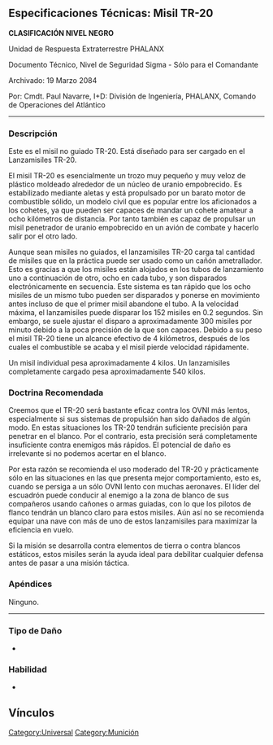 ## Especificaciones Técnicas: Misil TR-20

**CLASIFICACIÓN NIVEL NEGRO**

Unidad de Respuesta Extraterrestre PHALANX

Documento Técnico, Nivel de Seguridad Sigma - Sólo para el Comandante

Archivado: 19 Marzo 2084

Por: Cmdt. Paul Navarre, I+D: División de Ingeniería, PHALANX, Comando
de Operaciones del Atlántico

------------------------------------------------------------------------

### Descripción

Este es el misil no guiado TR-20. Está diseñado para ser cargado en el
Lanzamisiles TR-20.

El misil TR-20 es esencialmente un trozo muy pequeño y muy veloz de
plástico moldeado alrededor de un núcleo de uranio empobrecido. Es
estabilizado mediante aletas y está propulsado por un barato motor de
combustible sólido, un modelo civil que es popular entre los aficionados
a los cohetes, ya que pueden ser capaces de mandar un cohete amateur a
ocho kilómetros de distancia. Por tanto también es capaz de propulsar un
misil penetrador de uranio empobrecido en un avión de combate y hacerlo
salir por el otro lado.

Aunque sean misiles no guiados, el lanzamisiles TR-20 carga tal cantidad
de misiles que en la práctica puede ser usado como un cañón
ametrallador. Esto es gracias a que los misiles están alojados en los
tubos de lanzamiento uno a continuación de otro, ocho en cada tubo, y
son disparados electrónicamente en secuencia. Este sistema es tan rápido
que los ocho misiles de un mismo tubo pueden ser disparados y ponerse en
movimiento antes incluso de que el primer misil abandone el tubo. A la
velocidad máxima, el lanzamisiles puede disparar los 152 misiles en 0.2
segundos. Sin embargo, se suele ajustar el disparo a aproximadamente 300
misiles por minuto debido a la poca precisión de la que son capaces.
Debido a su peso el misil TR-20 tiene un alcance efectivo de 4
kilómetros, después de los cuales el combustible se acaba y el misil
pierde velocidad rápidamente.

Un misil individual pesa aproximadamente 4 kilos. Un lanzamisiles
completamente cargado pesa aproximadamente 540 kilos.

### Doctrina Recomendada

Creemos que el TR-20 será bastante eficaz contra los OVNI más lentos,
especialmente si sus sistemas de propulsión han sido dañados de algún
modo. En estas situaciones los TR-20 tendrán suficiente precisión para
penetrar en el blanco. Por el contrario, esta precisión será
completamente insuficiente contra enemigos más rápidos. El potencial de
daño es irrelevante si no podemos acertar en el blanco.

Por esta razón se recomienda el uso moderado del TR-20 y prácticamente
sólo en las situaciones en las que presenta mejor comportamiento, esto
es, cuando se persiga a un sólo OVNI lento con muchas aeronaves. El
líder del escuadrón puede conducir al enemigo a la zona de blanco de sus
compañeros usando cañones o armas guiadas, con lo que los pilotos de
flanco tendrán un blanco claro para estos misiles. Aún así no se
recomienda equipar una nave con más de uno de estos lanzamisiles para
maximizar la eficiencia en vuelo.

Si la misión se desarrolla contra elementos de tierra o contra blancos
estáticos, estos misiles serán la ayuda ideal para debilitar cualquier
defensa antes de pasar a una misión táctica.

### Apéndices

Ninguno.

------------------------------------------------------------------------

### Tipo de Daño

-

### Habilidad

-

## Vínculos

[Category:Universal](Category:Universal "wikilink")
[Category:Munición](Category:Munición "wikilink")